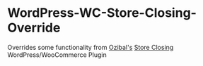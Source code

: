 # WordPress-WC-Store-Closing-Override
Overrides some functionality from <a href="http://dev.4gendesign.com/">Ozibal's</a> <a href="http://dev.4gendesign.com/magaza-kapama/">Store Closing</a> WordPress/WooCommerce Plugin
